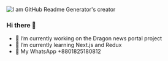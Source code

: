 
![I am GitHub Readme Generator's creator](https://i.ibb.co/jLjWHXG/github-banner.jpg)

### Hi there 👋

- 🔭 I’m currently working on the Dragon news portal project 
- 🌱 I’m currently learning Next.js and Redux
- 💬 My WhatsApp +8801825180812











